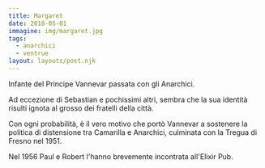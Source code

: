 ```yaml
---
title: Margaret 
date: 2018-05-01
immagine: img/margaret.jpg
tags:
  - anarchici
  - ventrue
layout: layouts/post.njk
---
```


Infante del Principe Vannevar passata con gli Anarchici.

Ad eccezione di Sebastian e pochissimi altri, sembra che la sua identità risulti ignota al grosso dei fratelli della città.

Con ogni probabilità, è il vero motivo che portò Vannevar a sostenere la politica di distensione tra Camarilla e Anarchici, culminata con la Tregua di Fresno nel 1951.

Nel 1956 Paul e Robert l'hanno brevemente incontrata all'Elixir Pub.